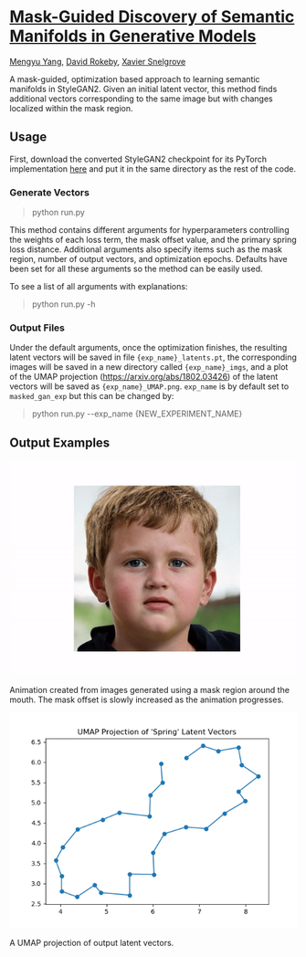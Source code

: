 # [Mask-Guided Discovery of Semantic Manifolds in Generative Models](https://mengyu.page/files/workshop.pdf)
  [Mengyu Yang](https://mengyu.page/),
  [David Rokeby](https://www.cdtps.utoronto.ca/people/directories/all-faculty/david-rokeby),
  [Xavier Snelgrove](https://wxs.ca/)<br>

A mask-guided, optimization based approach to learning semantic manifolds in StyleGAN2. Given an initial latent vector, this method finds additional vectors corresponding to the same image but with changes localized within the mask region.

## Usage 

First, download the converted StyleGAN2 checkpoint for its PyTorch implementation [here](https://drive.google.com/file/d/1v0iLBeuaegDZb3BIBb1CSmfsNSRiNWqI/view?usp=sharing) and put it in the same directory as the rest of the code. 

### Generate Vectors 

> python run.py 

This method contains different arguments for hyperparameters controlling the weights of each loss term, the mask offset value, and the primary spring loss distance. Additional arguments also specify items such as the mask region, number of output vectors, and optimization epochs. Defaults have been set for all these arguments so the method can be easily used. 

To see a list of all arguments with explanations: 

> python run.py -h 

### Output Files 

Under the default arguments, once the optimization finishes, the resulting latent vectors will be saved in file `{exp_name}_latents.pt`, the corresponding images will be saved in a new directory called `{exp_name}_imgs`, and a plot of the UMAP projection (https://arxiv.org/abs/1802.03426) of the latent vectors will be saved as `{exp_name}_UMAP.png`. `exp_name` is by default set to `masked_gan_exp` but this can be changed by:

> python run.py --exp_name {NEW_EXPERIMENT_NAME}

## Output Examples 

![Boy mouth animation](figures/boy_mouth.gif)

Animation created from images generated using a mask region around the mouth. The mask offset is slowly increased as the animation progresses. 

![UMAP sample](figures/UMAP.png)

A UMAP projection of output latent vectors. 

